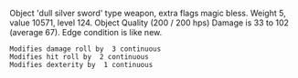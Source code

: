 Object 'dull silver sword' type weapon, extra flags magic bless. Weight
5, value 10571, level 124. Object Quality (200 / 200 hps) Damage is 33
to 102 (average 67). Edge condition is like new.

`Modifies damage roll by  3 continuous`  
`Modifies hit roll by  2 continuous`  
`Modifies dexterity by  1 continuous`
